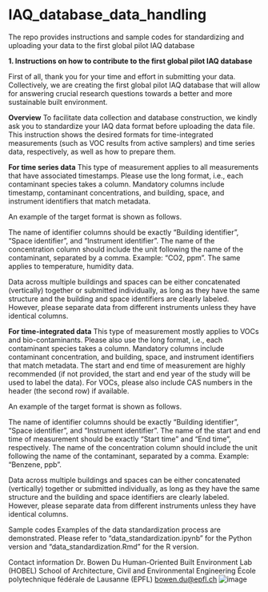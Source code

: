 # IAQ_database_data_handling
The repo provides instructions and sample codes for standardizing and uploading your data to the first global pilot IAQ database

**1. Instructions on how to contribute to the first global pilot IAQ database**

First of all, thank you for your time and effort in submitting your data. Collectively, we are creating the first global pilot IAQ database that will allow for answering crucial research questions towards a better and more sustainable built environment.  

**Overview**
To facilitate data collection and database construction, we kindly ask you to standardize your IAQ data format before uploading the data file. This instruction shows the desired formats for time-integrated measurements (such as VOC results from active samplers) and time series data, respectively, as well as how to prepare them. 

**For time series data**
This type of measurement applies to all measurements that have associated timestamps. Please use the long format, i.e., each contaminant species takes a column. Mandatory columns include timestamp, contaminant concentrations, and building, space, and instrument identifiers that match metadata.

An example of the target format is shown as follows. 
 

The name of identifier columns should be exactly “Building identifier”, “Space identifier”, and “Instrument identifier”. The name of the concentration column should include the unit following the name of the contaminant, separated by a comma. Example: “CO2, ppm”. The same applies to temperature, humidity data. 

Data across multiple buildings and spaces can be either concatenated (vertically) together or submitted individually, as long as they have the same structure and the building and space identifiers are clearly labeled. However, please separate data from different instruments unless they have identical columns. 


**For time-integrated data**
This type of measurement mostly applies to VOCs and bio-contaminants. Please also use the long format, i.e., each contaminant species takes a column. Mandatory columns include contaminant concentration, and building, space, and instrument identifiers that match metadata. The start and end time of measurement are highly recommended (if not provided, the start and end year of the study will be used to label the data). For VOCs, please also include CAS numbers in the header (the second row) if available. 

An example of the target format is shown as follows. 
 

The name of identifier columns should be exactly “Building identifier”, “Space identifier”, and “Instrument identifier”. The name of the start and end time of measurement should be exactly “Start time” and “End time”, respectively. The name of the concentration column should include the unit following the name of the contaminant, separated by a comma. Example: “Benzene, ppb”. 

Data across multiple buildings and spaces can be either concatenated (vertically) together or submitted individually, as long as they have the same structure and the building and space identifiers are clearly labeled. However, please separate data from different instruments unless they have identical columns. 


Sample codes
Examples of the data standardization process are demonstrated. Please refer to “data_standardization.ipynb” for the Python version and “data_standardization.Rmd” for the R version.





Contact information
Dr. Bowen Du
Human-Oriented Built Environment Lab (HOBEL)
School of Architecture, Civil and Environmental Engineering
École polytechnique fédérale de Lausanne (EPFL)
bowen.du@epfl.ch
![image](https://github.com/user-attachments/assets/a48b8fc1-3e68-4d22-9b0b-c6548d9961d7)
